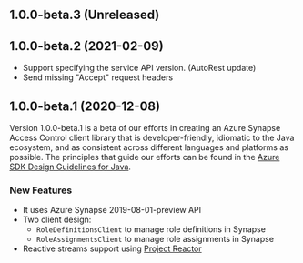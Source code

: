 ## 1.0.0-beta.3 (Unreleased)


## 1.0.0-beta.2 (2021-02-09)

- Support specifying the service API version. (AutoRest update)
- Send missing "Accept" request headers

## 1.0.0-beta.1 (2020-12-08)

Version 1.0.0-beta.1 is a beta of our efforts in creating an Azure Synapse Access Control client library that is developer-friendly, idiomatic to
the Java ecosystem, and as consistent across different languages and platforms as possible. The principles that guide
our efforts can be found in the
[Azure SDK Design Guidelines for Java](https://azure.github.io/azure-sdk/java_introduction.html).

### New Features

- It uses Azure Synapse 2019-08-01-preview API
- Two client design:
    - `RoleDefinitionsClient` to manage role definitions in Synapse
    - `RoleAssignmentsClient` to manage role assignments in Synapse
- Reactive streams support using [Project Reactor](https://projectreactor.io/)
